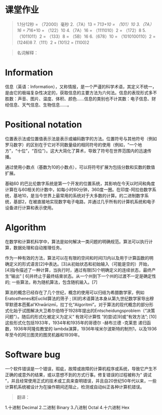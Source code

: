 # 课堂作业


>  1.1分12秒 = （72000）毫秒
   2.（7A）13 = 7*13+10 = （101）10
   3.（7A）16 = 7*16+10 = （122）10
   4.（7A）16 = （1111010）2 = （172）8
   5.（1011011）2 = （133）8 = （5B）16
   6.（678）10 = （1010100110）2 = (1246)8
   7.（111）2 + (101)2 = (1100)2


>  名词解释：
# Information

信息（英语：Information），又称情报，是一个严谨的科学术语，其定义不统一，是由它的极端复杂性决定的，获取信息的主要方法为六何法。信息的表现形式多不胜数：声音、图片、温度、体积、颜色……信息的类别也不计其数：电子信息、财经信息、天气信息、生物信息……。

# Positional notation

位置表示法或位置值表示法是表示或编码数字的方法。位置符号与其他符号（例如罗马数字）的区别在于它对不同数量级的相同符号的使用（例如，“一个地方”，“十位”，“百位”）。这大大简化了算术，导致了符号在世界范围内的迅速传播。

通过使用小数点（基数为10的小数点），可以将符号扩展为包括分数和实数的数值扩展。

基础60 的巴比伦数字系统是第一个开发的位置系统，其影响在今天以时间和角度计算在与60相关的计数中，如每小时60分钟，360度一圈。在印度-阿拉伯数字系统，基地10，是当今世界上最常用的系统对于大多数的计算。的二进制数字系统，基部2，在被直接地实现数字电子电路，并通过几乎所有的计算机系统和电子设备进行计算和表示使用。

# Algorithm

在数学和计算机科学中，算法是如何解决一类问题的明确规范。算法可以执行计算，数据处理和自动推理任务。

作为一种有效的方法，算法可以在有限的空间和时间[1]内以及用于计算函数的明确定义的形式语言[2]中表达。[3]从初始状态和初始输入（可能是空的）开始，[4]指令描述了一种计算，当执行时，通过有限[5]个明确定义的连续状态，最终产生“输出” [ 6]并终止于最终结束状态。从一个州到下一个州的过渡不一定是确定性的; 一些算法，称为随机算法，包含随机输入。[7]

算法的概念已经存在了几个世纪，概念的使用可以归结为希腊数学家，例如Eratosthenes和Euclid算法的筛子 ; [8]的术语算法本身从第九世纪数学家导出穆罕默德本芭蕉al'Khwārizmī，拉丁化“Algoritmi”。对于算法的现代概念的部分形式化始于试图解决大卫希尔伯特于1928年提出的Entscheidungsproblem（“决策问题”）。随后的形式化被定义为定义“ 有效可计算性 ”的尝试[9]或“有效方法”; [10]这些形式化包括1933年，1934年和1935年的哥德尔 -赫布兰德 -克莱恩 递归函数，1936年阿隆佐教堂的 lambda演算，1936年埃米尔波斯特的制剂1，以及1936年至今的阿兰图灵的图灵机器和1939年。

# Software bug

一个软件错误是一个错误，瑕疵，故障或故障的计算机程序或系统，导致它产生不正确的或意外的结果，或以意想不到的方式行事。修复错误的过程被称为“ 调试 ”，并且经常使用正式的技术或工具来查明错误，并且自20世纪50年代以来，一些计算机系统被设计为在操作期间还阻止，检测或自动纠正各种计算机错误。


>  翻译：

1.十进制  Decimal
2.二进制  Binary
3.八进制  Octal
4.十六进制 Hex
